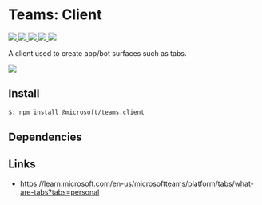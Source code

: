 # Teams: Client

<p>
    <a href="https://www.npmjs.com/package/@microsoft/teams.client" target="_blank">
        <img src="https://img.shields.io/npm/v/@microsoft/teams.client" />
    </a>
    <a href="https://www.npmjs.com/package/@microsoft/teams.client?activeTab=code" target="_blank">
        <img src="https://img.shields.io/bundlephobia/min/@microsoft/teams.client" />
    </a>
    <a href="https://www.npmjs.com/package/@microsoft/teams.client?activeTab=dependencies" target="_blank">
        <img src="https://img.shields.io/librariesio/release/npm/@microsoft/teams.client" />
    </a>
    <a href="https://www.npmjs.com/package/@microsoft/teams.client" target="_blank">
        <img src="https://img.shields.io/npm/dw/@microsoft/teams.client" />
    </a>
    <a href="https://microsoft.github.io/teams-ai" target="_blank">
        <img src="https://img.shields.io/badge/📖 docs-open-blue" />
    </a>
</p>

A client used to create app/bot surfaces such as tabs.

<a href="https://microsoft.github.io/teams-ai" target="_blank">
    <img src="https://img.shields.io/badge/📖 Getting Started-blue?style=for-the-badge" />
</a>

## Install

```bash
$: npm install @microsoft/teams.client
```

## Dependencies

## Links

-   https://learn.microsoft.com/en-us/microsoftteams/platform/tabs/what-are-tabs?tabs=personal
